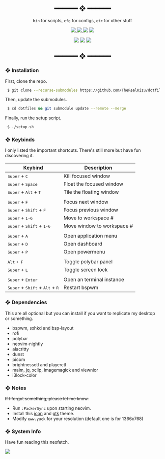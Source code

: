 <h2 align="center"> ━━━━━━  ❖  ━━━━━━ </h2>

<!-- INFO -->
<div align="center">
    <code>bin</code> for scripts,
    <code>cfg</code> for configs,
    <code>etc</code> for other stuff
    <p></p>
    <a href="https://github.com/TheRealKizu/dotfiles/stargazers">
        <img src="https://img.shields.io/github/stars/TheRealKizu/dotfiles?color=%238dc776&labelColor=%23101415&style=flat-square">
    </a>
    <a href="https://github.com/TheRealKizu/dotfiles/network/members/">
        <img src="https://img.shields.io/github/forks/TheRealKizu/dotfiles?color=%2384a0c6&labelColor=%23101415&style=flat-square">
    </a>
    <img src="https://img.shields.io/github/repo-size/TheRealKizu/dotfiles?color=%23e7ac7e&labelColor=%23101415&style=flat-square">
    <a href="https://discord.gg/2RfJb3CVfb">
      <img src="https://img.shields.io/discord/853812920919261235?color=bb8fe5&labelColor=101415&style=flat-square"/>
   </a>
</div>

<p/>

<div align="center">
   <img src="https://cdn.xndr.tech/u/fTp7xuu.png">
   <img src="https://cdn.xndr.tech/u/Mvv46gp.png">
   <img src="https://cdn.xndr.tech/u/UNfAjBB.png">
</div>

<h2 align="center"> ━━━━━━  ❖  ━━━━━━ </h2>

<!--
    Got lazy using tags lol.
 -->

### ❖ Installation

   First, clone the repo.
   ```bash
    $ git clone --recurse-submodules https://github.com/TheRealKizu/dotfiles.git
   ```

   Then, update the submodules.
   ```bash
    $ cd dotfiles && git submodule update --remote --merge
   ```

   Finally, run the setup script.
   ```bash
    $ ./setup.sh
   ```

### ❖ Keybinds

   I only listed the important shortcuts. There's still more but have fun discovering it.

   |                               Keybind                                |         Description         |
   | -------------------------------------------------------------------- | --------------------------- |
   | <kbd>Super</kbd> + <kbd>C</kbd>                                      | Kill focused window         |                                                              |                                                                      |                             |
   | <kbd>Super</kbd> + <kbd>Space</kbd>                                  | Float the focused window    |
   | <kbd>Super</kbd> + <kbd>Alt</kbd> + <kbd>T</kbd>                     | Tile the floating window    |
   |                                                                      |                             |
   | <kbd>Super</kbd> + <kbd>F</kbd>                                      | Focus next window           |
   | <kbd>Super</kbd> + <kbd>Shift</kbd> + <kbd>F</kbd>                   | Focus previous window       |
   | <kbd>Super</kbd> + <kbd>1-6</kbd>                                    | Move to workspace #         |
   | <kbd>Super</kbd> + <kbd>Shift</kbd> + <kbd>1-6</kbd>                 | Move window to workspace #  |
   |                                                                      |                             |
   | <kbd>Super</kbd> + <kbd>A</kbd>                                      | Open application menu       |
   | <kbd>Super</kbd> + <kbd>D</kbd>                                      | Open dashboard              |
   | <kbd>Super</kbd> + <kbd>P</kbd>                                      | Open powermenu              |
   |                                                                      |                             |
   | <kbd>Alt</kbd> + <kbd>F</kbd>                                        | Toggle polybar panel        |
   | <kbd>Super</kbd> + <kbd>L</kbd>                                      | Toggle screen lock          |
   |                                                                      |                             | 
   | <kbd>Super</kbd> + <kbd>Enter</kbd>                                  | Open an terminal instance   |
   | <kbd>Super</kbd> + <kbd>Shift</kbd> + <kbd>Alt</kbd> + <kbd>R</kbd>  | Restart bspwm               |

### ❖ Dependencies

   This are all optional but you can install if you want to replicate my desktop or something.

   * bspwm, sxhkd and bsp-layout
   * rofi
   * polybar
   * neovim-nightly
   * alacritty
   * dunst
   * picom
   * brightnessctl and playerctl
   * maim, jq, xclip, imagemagick and viewnior
   * i3lock-color

### ❖ Notes

   ~~If I forgot something, please let me know.~~ 

   * Run `:PackerSync` upon starting neovim.
   * Install this [icon](https://github.com/zayronxio/Zafiro-icons/) and [gtk](https://github.com/TheRealKizu/gtk3) theme.
   * Modify `eww.yuck` for your resolution (default one is for 1366x768)

### ❖ System Info

   Have fun reading this neofetch.

   <img align="center" src="https://cdn.xndr.tech/u/DUiqR78.png">
